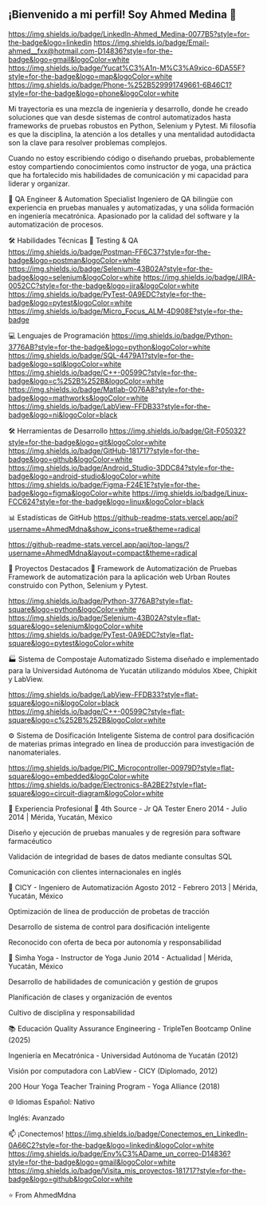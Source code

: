 ## ¡Bienvenido a mi perfil! Soy Ahmed Medina 👋
https://img.shields.io/badge/LinkedIn-Ahmed_Medina-0077B5?style=for-the-badge&logo=linkedin
https://img.shields.io/badge/Email-ahmed__fxx@hotmail.com-D14836?style=for-the-badge&logo=gmail&logoColor=white
https://img.shields.io/badge/Yucat%C3%A1n-M%C3%A9xico-6DA55F?style=for-the-badge&logo=map&logoColor=white
https://img.shields.io/badge/Phone-%252B529991749661-6B46C1?style=for-the-badge&logo=phone&logoColor=white

Mi trayectoria es una mezcla de ingeniería y desarrollo, donde he creado soluciones que van desde sistemas de control automatizados hasta frameworks de pruebas robustos en Python, Selenium y Pytest. Mi filosofía es que la disciplina, la atención a los detalles y una mentalidad autodidacta son la clave para resolver problemas complejos.

Cuando no estoy escribiendo código o diseñando pruebas, probablemente estoy compartiendo conocimientos como instructor de yoga, una práctica que ha fortalecido mis habilidades de comunicación y mi capacidad para liderar y organizar.

🧪 QA Engineer & Automation Specialist
Ingeniero de QA bilingüe con experiencia en pruebas manuales y automatizadas, y una sólida formación en ingeniería mecatrónica. Apasionado por la calidad del software y la automatización de procesos.

🛠️ Habilidades Técnicas
🔧 Testing & QA
https://img.shields.io/badge/Postman-FF6C37?style=for-the-badge&logo=postman&logoColor=white
https://img.shields.io/badge/Selenium-43B02A?style=for-the-badge&logo=selenium&logoColor=white
https://img.shields.io/badge/JIRA-0052CC?style=for-the-badge&logo=jira&logoColor=white
https://img.shields.io/badge/PyTest-0A9EDC?style=for-the-badge&logo=pytest&logoColor=white
https://img.shields.io/badge/Micro_Focus_ALM-4D908E?style=for-the-badge

💻 Lenguajes de Programación
https://img.shields.io/badge/Python-3776AB?style=for-the-badge&logo=python&logoColor=white
https://img.shields.io/badge/SQL-4479A1?style=for-the-badge&logo=sql&logoColor=white
https://img.shields.io/badge/C++-00599C?style=for-the-badge&logo=c%252B%252B&logoColor=white
https://img.shields.io/badge/Matlab-0076A8?style=for-the-badge&logo=mathworks&logoColor=white
https://img.shields.io/badge/LabView-FFDB33?style=for-the-badge&logo=ni&logoColor=black

🛠️ Herramientas de Desarrollo
https://img.shields.io/badge/Git-F05032?style=for-the-badge&logo=git&logoColor=white
https://img.shields.io/badge/GitHub-181717?style=for-the-badge&logo=github&logoColor=white
https://img.shields.io/badge/Android_Studio-3DDC84?style=for-the-badge&logo=android-studio&logoColor=white
https://img.shields.io/badge/Figma-F24E1E?style=for-the-badge&logo=figma&logoColor=white
https://img.shields.io/badge/Linux-FCC624?style=for-the-badge&logo=linux&logoColor=black

📊 Estadísticas de GitHub
https://github-readme-stats.vercel.app/api?username=AhmedMdna&show_icons=true&theme=radical

https://github-readme-stats.vercel.app/api/top-langs/?username=AhmedMdna&layout=compact&theme=radical

🚀 Proyectos Destacados
🧪 Framework de Automatización de Pruebas
Framework de automatización para la aplicación web Urban Routes construido con Python, Selenium y Pytest.

https://img.shields.io/badge/Python-3776AB?style=flat-square&logo=python&logoColor=white
https://img.shields.io/badge/Selenium-43B02A?style=flat-square&logo=selenium&logoColor=white
https://img.shields.io/badge/PyTest-0A9EDC?style=flat-square&logo=pytest&logoColor=white

🏭 Sistema de Compostaje Automatizado
Sistema diseñado e implementado para la Universidad Autónoma de Yucatán utilizando módulos Xbee, Chipkit y LabView.

https://img.shields.io/badge/LabView-FFDB33?style=flat-square&logo=ni&logoColor=black
https://img.shields.io/badge/C++-00599C?style=flat-square&logo=c%252B%252B&logoColor=white

⚙️ Sistema de Dosificación Inteligente
Sistema de control para dosificación de materias primas integrado en línea de producción para investigación de nanomateriales.

https://img.shields.io/badge/PIC_Microcontroller-00979D?style=flat-square&logo=embedded&logoColor=white
https://img.shields.io/badge/Electronics-8A2BE2?style=flat-square&logo=circuit-diagram&logoColor=white

💼 Experiencia Profesional
🏢 4th Source - Jr QA Tester
Enero 2014 - Julio 2014 | Mérida, Yucatán, México

Diseño y ejecución de pruebas manuales y de regresión para software farmacéutico

Validación de integridad de bases de datos mediante consultas SQL

Comunicación con clientes internacionales en inglés

🔬 CICY - Ingeniero de Automatización
Agosto 2012 - Febrero 2013 | Mérida, Yucatán, México

Optimización de línea de producción de probetas de tracción

Desarrollo de sistema de control para dosificación inteligente

Reconocido con oferta de beca por autonomía y responsabilidad

🧘 Simha Yoga - Instructor de Yoga
Junio 2014 - Actualidad | Mérida, Yucatán, México

Desarrollo de habilidades de comunicación y gestión de grupos

Planificación de clases y organización de eventos

Cultivo de disciplina y responsabilidad

📚 Educación
Quality Assurance Engineering - TripleTen Bootcamp Online (2025)

Ingeniería en Mecatrónica - Universidad Autónoma de Yucatán (2012)

Visión por computadora con LabView - CICY (Diplomado, 2012)

200 Hour Yoga Teacher Training Program - Yoga Alliance (2018)

🌐 Idiomas
Español: Nativo

Inglés: Avanzado

📫 ¡Conectemos!
https://img.shields.io/badge/Conectemos_en_LinkedIn-0A66C2?style=for-the-badge&logo=linkedin&logoColor=white
https://img.shields.io/badge/Env%C3%ADame_un_correo-D14836?style=for-the-badge&logo=gmail&logoColor=white
https://img.shields.io/badge/Visita_mis_proyectos-181717?style=for-the-badge&logo=github&logoColor=white

⭐️ From AhmedMdna
